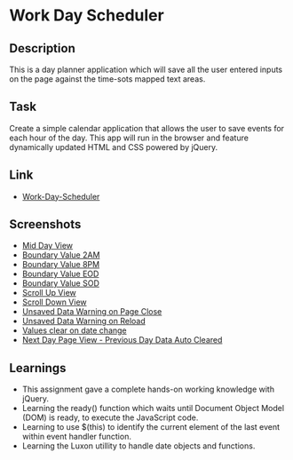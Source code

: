 # Work Day Scheduler

## Description
This is a day planner application which will save all the user entered inputs on the page
against the time-sots mapped text areas.

## Task
Create a simple calendar application that allows the user to save events for each hour of the day. This app will run in the browser and feature dynamically updated HTML and CSS powered by jQuery.

## Link
- [Work-Day-Scheduler]("https://dassoumik.github.io/work-day-scheduler/")

## Screenshots
- [Mid Day View]("./assets/images/Mid-Day-View.png")
- [Boundary Value 2AM]("./assets/images/Boundary-Values-2AM.png")
- [Boundary Value 8PM]("./assets/images/Boundary-Values-8PM.png")
- [Boundary Value EOD]("./assets/images/Boundary-Values-EOD.png")
- [Boundary Value SOD]("./assets/images/Boundary-Values-SOD.png")
- [Scroll Up View]("./assets/images/Scroll-Up-View.png")
- [Scroll Down View]("./assets/images/Scroll-Down-View.png")
- [Unsaved Data Warning on Page Close]("./assets/images/Unsaved-Data-Warning-On-Page-Close.png")
- [Unsaved Data Warning on Reload]("./assets/images/Unsaved-Data-Warning-On-Reload.png")
- [Values clear on date change]("./assets/images/Values-Clear-On-Date-Change.png")
- [Next Day Page View - Previous Day Data Auto Cleared]("./assets/images/Next-Day-Clear-Page.png")

## Learnings
- This assignment gave a complete hands-on working knowledge with jQuery.
- Learning the ready() function which waits until Document Object Model (DOM) is ready, to execute the JavaScript code.
- Learning to use $(this) to identify the current element of the last event within event handler function. 
- Learning the Luxon utillity to handle date objects and functions.
